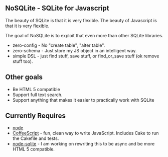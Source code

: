 NoSQLite - SQLite for Javascript
-------------------------------

The beauty of SQLite is that it is very flexible.  The beauty of Javascript is that it is very flexible.

The goal of NoSQLite is to exploit that even more than other SQLite libraries.

* zero-config - No "create table", "alter table".
* zero-schema - Just store my JS object in an intelligent way.
* simple DSL - just find stuff, save stuff, or find_or_save stuff (ok remove stuff too).

Other goals
---------------

* Be HTML 5 compatible
* Support full text search.
* Support anything that makes it easier to practically work with SQLite

Currently Requires
----------------

* [node](http://nodejs.org)
* [CoffeeScript](http://jashkenas.github.com/coffee-script/) - fun, clean way to write JavaScript.  Includes Cake to run the Cakefile and tests.
* [node-sqlite](http://github.com/grumdrig/node-sqlite) -  I am working on rewriting this to be async and be more HTML 5 compatible.

